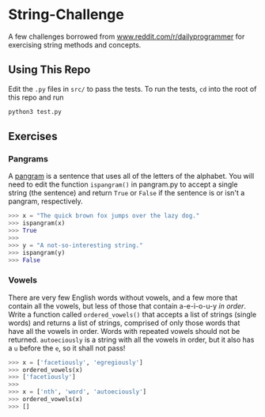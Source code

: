 # String-Challenge
A few challenges borrowed from www.reddit.com/r/dailyprogrammer for exercising string methods and concepts.

## Using This Repo
Edit the `.py` files in `src/` to pass the tests.  To run the tests, `cd` into the root of this repo and run
```bash
python3 test.py
```

## Exercises

### Pangrams
A [pangram](http://en.wikipedia.org/wiki/Pangram) is a sentence that uses all of the letters of the alphabet.
You will need to edit the function `ispangram()` in pangram.py to accept a single string (the sentence) and
return `True` or `False` if the sentence is or isn't a pangram, respectively.
```Python
>>> x = "The quick brown fox jumps over the lazy dog."
>>> ispangram(x)
>>> True
>>>
>>> y = "A not-so-interesting string."
>>> ispangram(y)
>>> False
```

### Vowels
There are very few English words without vowels, and a few more that contain all the vowels, but less of those
that contain a-e-i-o-u-y *in order*.  Write a function called `ordered_vowels()` that accepts a list of strings
(single words) and returns a list of strings, comprised of only those words that have all the vowels in order.
Words with repeated vowels should not be returned.  `autoeciously` is a string with all the vowels in order, but
it also has a `u` before the `e`, so it shall not pass!
```Python
>>> x = ['facetiously', 'egregiously']
>>> ordered_vowels(x)
>>> ['facetiously']
>>>
>>> x = ['nth', 'word', 'autoeciously']
>>> ordered_vowels(x)
>>> []
```

